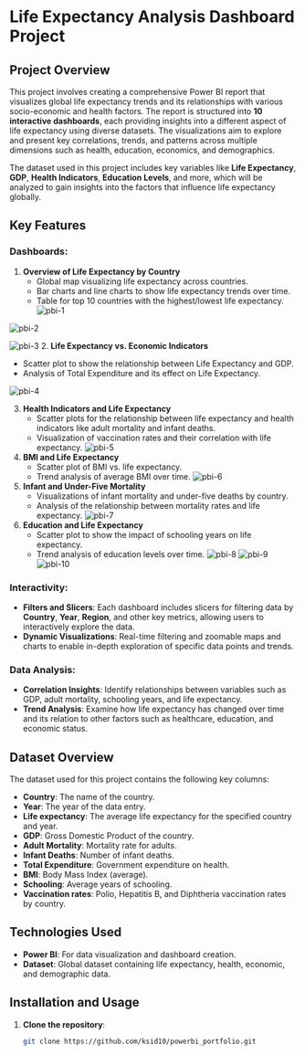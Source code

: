 # Life Expectancy Analysis Dashboard Project

## Project Overview

This project involves creating a comprehensive Power BI report that visualizes global life expectancy trends and its relationships with various socio-economic and health factors. The report is structured into **10 interactive dashboards**, each providing insights into a different aspect of life expectancy using diverse datasets. The visualizations aim to explore and present key correlations, trends, and patterns across multiple dimensions such as health, education, economics, and demographics.

The dataset used in this project includes key variables like **Life Expectancy**, **GDP**, **Health Indicators**, **Education Levels**, and more, which will be analyzed to gain insights into the factors that influence life expectancy globally.

## Key Features

### Dashboards:
1. **Overview of Life Expectancy by Country**  
   - Global map visualizing life expectancy across countries.
   - Bar charts and line charts to show life expectancy trends over time.
   - Table for top 10 countries with the highest/lowest life expectancy.
![pbi-1](pictures/pbi-1.PNG)

![pbi-2](pictures/pbi-2.PNG)

![pbi-3](pictures/pbi-3.PNG)
2. **Life Expectancy vs. Economic Indicators**  
   - Scatter plot to show the relationship between Life Expectancy and GDP.
   - Analysis of Total Expenditure and its effect on Life Expectancy.

![pbi-4](pictures/pbi-4.PNG)

3. **Health Indicators and Life Expectancy**  
   - Scatter plots for the relationship between life expectancy and health indicators like adult mortality and infant deaths.
   - Visualization of vaccination rates and their correlation with life expectancy.
![pbi-5](pictures/pbi-5.PNG)
4. **BMI and Life Expectancy**  
   - Scatter plot of BMI vs. life expectancy.
   - Trend analysis of average BMI over time.
![pbi-6](pictures/pbi-6.PNG)
5. **Infant and Under-Five Mortality**  
   - Visualizations of infant mortality and under-five deaths by country.
   - Analysis of the relationship between mortality rates and life expectancy.
![pbi-7](pictures/pbi-7.PNG)
6. **Education and Life Expectancy**  
   - Scatter plot to show the impact of schooling years on life expectancy.
   - Trend analysis of education levels over time.
![pbi-8](pictures/pbi-8.PNG)
![pbi-9](pictures/pbi-9.PNG)
![pbi-10](pictures/pbi-10.PNG)

### Interactivity:
- **Filters and Slicers**: Each dashboard includes slicers for filtering data by **Country**, **Year**, **Region**, and other key metrics, allowing users to interactively explore the data.
- **Dynamic Visualizations**: Real-time filtering and zoomable maps and charts to enable in-depth exploration of specific data points and trends.

### Data Analysis:
- **Correlation Insights**: Identify relationships between variables such as GDP, adult mortality, schooling years, and life expectancy.
- **Trend Analysis**: Examine how life expectancy has changed over time and its relation to other factors such as healthcare, education, and economic status.

## Dataset Overview

The dataset used for this project contains the following key columns:
- **Country**: The name of the country.
- **Year**: The year of the data entry.
- **Life expectancy**: The average life expectancy for the specified country and year.
- **GDP**: Gross Domestic Product of the country.
- **Adult Mortality**: Mortality rate for adults.
- **Infant Deaths**: Number of infant deaths.
- **Total Expenditure**: Government expenditure on health.
- **BMI**: Body Mass Index (average).
- **Schooling**: Average years of schooling.
- **Vaccination rates**: Polio, Hepatitis B, and Diphtheria vaccination rates by country.

## Technologies Used
- **Power BI**: For data visualization and dashboard creation.
- **Dataset**: Global dataset containing life expectancy, health, economic, and demographic data.

## Installation and Usage

1. **Clone the repository**:
   ```bash
   git clone https://github.com/ksid10/powerbi_portfolio.git
